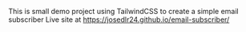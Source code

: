 This is small demo project using TailwindCSS to create a simple email subscriber
Live site at https://josedlr24.github.io/email-subscriber/
